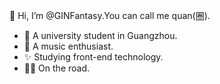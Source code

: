👋 Hi, I’m @GINFantasy.You can call me quan(圈).

- 📍 A university student in Guangzhou.
- 🎵 A music enthusiast.
- ✨ Studying front-end technology.
- 🏃‍♂️ On the road.
